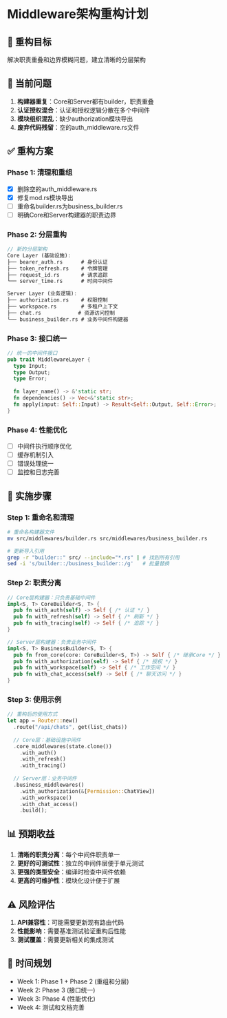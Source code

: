 # Middleware架构重构计划

## 🎯 重构目标
解决职责重叠和边界模糊问题，建立清晰的分层架构

## 🚨 当前问题
1. **构建器重复**：Core和Server都有builder，职责重叠
2. **认证授权混合**：认证和授权逻辑分散在多个中间件
3. **模块组织混乱**：缺少authorization模块导出
4. **废弃代码残留**：空的auth_middleware.rs文件

## ✅ 重构方案

### Phase 1: 清理和重组
- [x] 删除空的auth_middleware.rs
- [x] 修复mod.rs模块导出
- [ ] 重命名builder.rs为business_builder.rs
- [ ] 明确Core和Server构建器的职责边界

### Phase 2: 分层重构
```rust
// 新的分层架构
Core Layer (基础设施):
├── bearer_auth.rs      # 身份认证
├── token_refresh.rs    # 令牌管理  
├── request_id.rs       # 请求追踪
└── server_time.rs      # 时间中间件

Server Layer (业务逻辑):
├── authorization.rs    # 权限控制
├── workspace.rs        # 多租户上下文
├── chat.rs            # 资源访问控制
└── business_builder.rs # 业务中间件构建器
```

### Phase 3: 接口统一
```rust
// 统一的中间件接口
pub trait MiddlewareLayer {
  type Input;
  type Output;
  type Error;
  
  fn layer_name() -> &'static str;
  fn dependencies() -> Vec<&'static str>;
  fn apply(input: Self::Input) -> Result<Self::Output, Self::Error>;
}
```

### Phase 4: 性能优化
- [ ] 中间件执行顺序优化
- [ ] 缓存机制引入
- [ ] 错误处理统一
- [ ] 监控和日志完善

## 🔧 实施步骤

### Step 1: 重命名和清理
```bash
# 重命名构建器文件
mv src/middlewares/builder.rs src/middlewares/business_builder.rs

# 更新导入引用
grep -r "builder::" src/ --include="*.rs" | # 找到所有引用
sed -i 's/builder::/business_builder::/g'   # 批量替换
```

### Step 2: 职责分离
```rust
// Core层构建器：只负责基础中间件
impl<S, T> CoreBuilder<S, T> {
  pub fn with_auth(self) -> Self { /* 认证 */ }
  pub fn with_refresh(self) -> Self { /* 刷新 */ }
  pub fn with_tracing(self) -> Self { /* 追踪 */ }
}

// Server层构建器：负责业务中间件
impl<S, T> BusinessBuilder<S, T> {
  pub fn from_core(core: CoreBuilder<S, T>) -> Self { /* 继承Core */ }
  pub fn with_authorization(self) -> Self { /* 授权 */ }
  pub fn with_workspace(self) -> Self { /* 工作空间 */ }
  pub fn with_chat_access(self) -> Self { /* 聊天访问 */ }
}
```

### Step 3: 使用示例
```rust
// 重构后的使用方式
let app = Router::new()
  .route("/api/chats", get(list_chats))
  
  // Core层：基础设施中间件
  .core_middlewares(state.clone())
    .with_auth()
    .with_refresh()
    .with_tracing()
    
  // Server层：业务中间件  
  .business_middlewares()
    .with_authorization(&[Permission::ChatView])
    .with_workspace()
    .with_chat_access()
    .build();
```

## 📊 预期收益
1. **清晰的职责分离**：每个中间件职责单一
2. **更好的可测试性**：独立的中间件层便于单元测试
3. **更强的类型安全**：编译时检查中间件依赖
4. **更高的可维护性**：模块化设计便于扩展

## ⚠️ 风险评估
1. **API兼容性**：可能需要更新现有路由代码
2. **性能影响**：需要基准测试验证重构后性能
3. **测试覆盖**：需要更新相关的集成测试

## 📅 时间规划
- Week 1: Phase 1 + Phase 2 (重组和分层)
- Week 2: Phase 3 (接口统一)  
- Week 3: Phase 4 (性能优化)
- Week 4: 测试和文档完善 